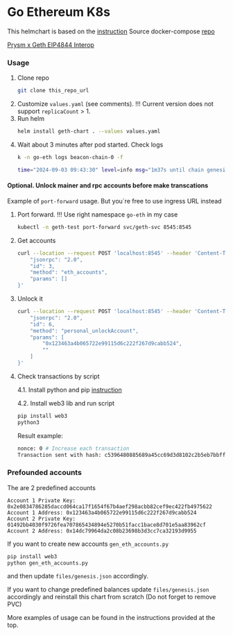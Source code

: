 # Go Ethereum K8s

This helmchart is based on the [instruction](https://docs.prylabs.network/docs/advanced/proof-of-stake-devnet)
Source docker-compose [repo](https://github.com/Offchainlabs/eth-pos-devnet)

[Prysm x Geth EIP4844 Interop](https://gist.github.com/terencechain/3e43cd7f99d69e311e00b04e712b3d5a#prysm-x-geth-eip4844-interop)

### Usage
1. Clone repo
    ```bash
    git clone this_repo_url    
    ```
2. Customize `values.yaml` (see comments). !!! Current version does not support `replicaCount` > 1.
3. Run helm
    ```bash
    helm install geth-chart . --values values.yaml
    ```
4. Wait about 3 minutes after pod started.
   Check logs
   ```bash
   k -n go-eth logs beacon-chain-0 -f

   time="2024-09-03 09:43:30" level=info msg="1m37s until chain genesis" genesisStateRoot=e0341e3784b5dd6ffce5c79f06b0060ae993a1502453881fee3085e76abe6849 genesisTime="2024-09-03 09:45:08 +0000 UTC" genesisValidators=64 prefix=slotutil
   ```
#### Optional. Unlock mainer and rpc accounts before make transcations
Example of `port-forward` usage. But you`re free to use ingress URL instead
1. Port forward. !!! Use right namespace `go-eth` in my case
    ```bash
    kubectl -n geth-test port-forward svc/geth-svc 8545:8545
    ```
2. Get accounts
    ```bash
    curl --location --request POST 'localhost:8545' --header 'Content-Type: application/json' --data-raw '{
        "jsonrpc": "2.0",
        "id": 3,
        "method": "eth_accounts",
        "params": []
    }'
    ```
3. Unlock it
    ```bash
    curl --location --request POST 'localhost:8545' --header 'Content-Type: application/json' --data-raw '{
        "jsonrpc": "2.0",
        "id": 6,
        "method": "personal_unlockAccount",
        "params": [
            "0x123463a4b065722e99115d6c222f267d9cabb524",
            ""
        ]
    }'
    ```
4. Check transactions by script

    4.1. Install  python and pip [instruction](https://linuxize.com/post/how-to-install-pip-on-ubuntu-20.04/)

    4.2. Install web3 lib and run script
    ```bash
    pip install web3
    python3 
    ```
    Result example:
    ```bash
    nonce: 0 # Increase each transaction
    Transaction sent with hash: c5396480885689a45cc69d3d8102c2b5eb7bbff8ce3b013f8cf23e78addd99fa
    ```

### Prefounded accounts
The are 2 predefined accounts

```
Account 1 Private Key: 0x2e0834786285daccd064ca17f1654f67b4aef298acbb82cef9ec422fb4975622
Account 1 Address: 0x123463a4b065722e99115d6c222f267d9cabb524
Account 2 Private Key: 01492bb4030f9726fea707865434894e5270b51facc1bace8d701e5aa83962cf
Account 2 Address: 0x14dc79964da2c08b23698b3d3cc7ca32193d9955
```

If you want to create new accounts `gen_eth_accounts.py`

```bash
pip install web3
python gen_eth_accounts.py
```
and then update `files/genesis.json` accordingly.

If you want to change predefined balances update `files/genesis.json` accordingly and reinstall this chart from scratch (Do not forget to remove PVC)

More examples of usage can be found in the instructions provided at the top.